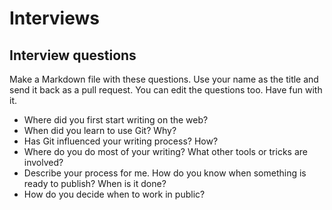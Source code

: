 # Interviews

## Interview questions

Make a Markdown file with these questions. Use your name as the title and send it back as a pull request. You can edit the questions too. Have fun with it.

* Where did you first start writing on the web?
* When did you learn to use Git? Why?
* Has Git influenced your writing process? How?
* Where do you do most of your writing? What other tools or tricks are involved?
* Describe your process for me. How do you know when something is ready to publish? When is it done?
* How do you decide when to work in public?